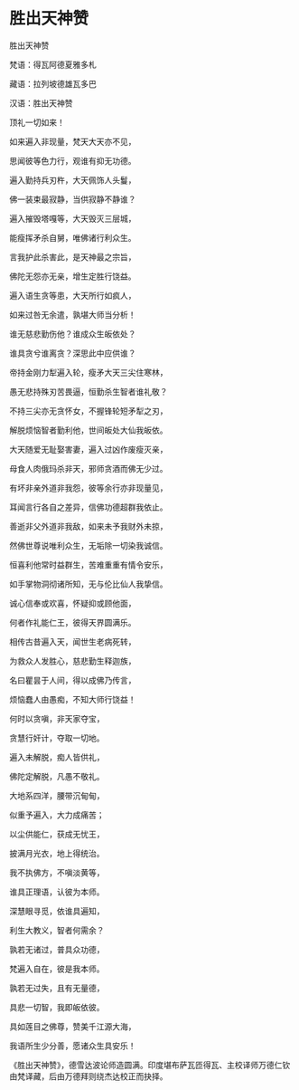# 胜出天神赞

胜出天神赞

梵语：得瓦阿德夏雅多札

藏语：拉列坡德雄瓦多巴

汉语：胜出天神赞

顶礼一切如来！

如来遍入非现量，梵天大天亦不见，

思闻彼等色力行，观谁有抑无功德。

遍入勤持兵刃杵，大天佩饰人头鬘，

佛一装束最寂静，当供寂静不静谁？

遍入摧毁塔嘎等，大天毁灭三层城，

能瘦挥矛杀自舅，唯佛诸行利众生。

言我护此杀害此，是天神最之宗旨，

佛陀无怨亦无亲，增生定胜行饶益。

遍入语生贪等患，大天所行如疯人，

如来过咎无余遣，孰堪大师当分析！

谁无慈悲勤伤他？谁成众生皈依处？

谁具贪兮谁离贪？深思此中应供谁？

帝持金刚力犁遍入轮，瘦矛大天三尖住寒林，

愚无悲持殊刃苦畏逼，恒勤杀生智者谁礼敬？

不持三尖亦无贪怀女，不握锋轮短矛犁之刃，

解脱烦恼智者勤利他，世间皈处大仙我皈依。

大天随爱无耻娶害妻，遍入过凶作废瘦灭亲，

母食人肉俄玛杀非天，邪师贪酒而佛无少过。

有坏非亲外道非我怨，彼等余行亦非现量见，

耳闻言行各自之差异，信佛功德超群我依止。

善逝非父外道非我敌，如来未予我财外未掠，

然佛世尊说唯利众生，无垢除一切染我诚信。

恒喜利他常时益群生，苦难重重有情令安乐，

如手掌物洞彻诸所知，无与伦比仙人我挚信。

诚心信奉或欢喜，怀疑抑或顾他面，

何者作礼能仁王，彼得天界圆满乐。

相传古昔遍入天，闻世生老病死转，

为救众人发胜心，慈悲勤生释迦族，

名曰瞿昙于人间，得以成佛乃传言，

烦恼蠢人由愚痴，不知大师行饶益！

何时以贪嗔，非天家夺宝，

贪慧行奸计，夺取一切地。

遍入未解脱，痴人皆供礼，

佛陀定解脱，凡愚不敬礼。

大地系四洋，腰带沉甸甸，

似重予遍入，大力成痛苦；

以尘供能仁，获成无忧王，

披满月光衣，地上得统治。

我不执佛方，不嗔淡黄等，

谁具正理语，认彼为本师。

深慧眼寻觅，依谁具遍知，

利生大教义，智者何需余？

孰若无诸过，普具众功德，

梵遍入自在，彼是我本师。

孰若无过失，且有无量德，

具悲一切智，我即皈依彼。

具如莲目之佛尊，赞美千江源大海，

我语所生少分善，愿诸众生具安乐！

《胜出天神赞》，德雪达波论师造圆满。印度堪布萨瓦匝得瓦、主校译师万德仁钦由梵译藏，后由万德拜则绕杰达校正而抉择。

